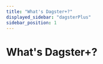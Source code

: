 ```yaml
---
title: "What's Dagster+?"
displayed_sidebar: "dagsterPlus"
sidebar_position: 1
---
```


# What's Dagster+?